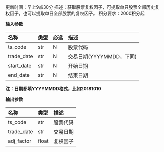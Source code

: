  更新时间：早上9点30分
描述：获取股票复权因子，可提取单只股票全部历史复权因子，也可以提取单日全部股票的复权因子。
积分要求：2000积分起

**输入参数**

| 名称       | 类型 | 必选 | 描述                     |
| :--------- | :--- | :--- | :----------------------- |
| ts_code    | str  | N    | 股票代码                 |
| trade_date | str  | N    | 交易日期(YYYYMMDD，下同) |
| start_date | str  | N    | 开始日期                 |
| end_date   | str  | N    | 结束日期                 |

**注：日期都填YYYYMMDD格式，比如20181010**

**输出参数**

| 名称       | 类型  | 描述     |
| :--------- | :---- | :------- |
| ts_code    | str   | 股票代码 |
| trade_date | str   | 交易日期 |
| adj_factor | float | 复权因子 |

